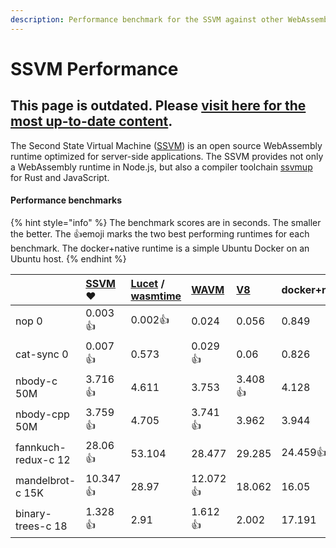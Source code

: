 ```yaml
---
description: Performance benchmark for the SSVM against other WebAssembly runtimes
---
```


# SSVM Performance

## This page is outdated. Please [visit here for the most up-to-date content](https://www.secondstate.io/articles/ssvm-performance/).

The Second State Virtual Machine \([SSVM](https://github.com/second-state/ssvm)\)  is an open source WebAssembly runtime optimized for server-side applications. The SSVM provides not only a WebAssembly runtime in Node.js, but also a compiler toolchain [ssvmup](https://github.com/second-state/ssvmup) for Rust and JavaScript.

#### Performance benchmarks

{% hint style="info" %}
The benchmark scores are in seconds. The smaller the better. The 👍emoji marks the two best performing runtimes for each benchmark. The docker+native runtime is a simple Ubuntu Docker on an Ubuntu host.
{% endhint %}

|  | [SSVM](https://github.com/second-state/SSVM)❤️ | [Lucet](https://github.com/bytecodealliance/lucet) / [wasmtime](https://github.com/bytecodealliance/wasmtime) | [WAVM](https://github.com/WAVM/WAVM) | [V8](https://github.com/v8/v8) | docker+native |
| :--- | :--- | :--- | :--- | :--- | :--- |
| nop 0 | 0.003👍 | 0.002👍 | 0.024 | 0.056 | 0.849 |
| cat-sync 0 | 0.007👍 | 0.573 | 0.029👍 | 0.06 | 0.826 |
| nbody-c 50M | 3.716👍 | 4.611 | 3.753 | 3.408👍 | 4.128 |
| nbody-cpp 50M | 3.759👍 | 4.705 | 3.741👍 | 3.962 | 3.944 |
| fannkuch-redux-c 12 | 28.06👍 | 53.104 | 28.477 | 29.285 | 24.459👍 |
| mandelbrot-c 15K | 10.347👍 | 28.97 | 12.072👍 | 18.062 | 16.05 |
| binary-trees-c 18 | 1.328👍 | 2.91 | 1.612👍 | 2.002 | 17.191 |

